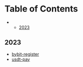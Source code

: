Table of Contents
=================

* - [2023](#2023)

<!-- Created by https://github.com/ekalinin/github-markdown-toc -->
## 2023
- [bybit-register](2023/2023-bybit-register.md)
- [usdt-pay](2023-usdt-pay.md)
